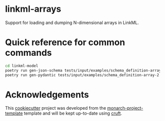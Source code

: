 # linkml-arrays

Support for loading and dumping N-dimensional arrays in LinkML.

# Quick reference for common commands

```bash
cd linkml-model
poetry run gen-json-schema tests/input/examples/schema_definition-array-2.yaml
poetry run gen-pydantic tests/input/examples/schema_definition-array-2.yaml
```

# Acknowledgements

This [cookiecutter](https://cookiecutter.readthedocs.io/en/stable/README.html) project was developed from the [monarch-project-template](https://github.com/monarch-initiative/monarch-project-template) template and will be kept up-to-date using [cruft](https://cruft.github.io/cruft/).
